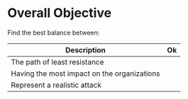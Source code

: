 # Overall Objective

Find the best balance between:

| Description                                                            | Ok |
| ---------------------------------------------------------------------- | -- |
| The path of least resistance | |
| Having the most impact on the organizations | |
| Represent a realistic attack | |
